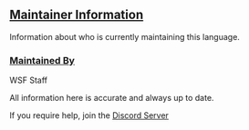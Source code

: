## [Maintainer Information](accent://)

Information about who is currently maintaining this language.

### [Maintained By](accent://)

WSF Staff

All information here is accurate and always up to date.

If you require help, join the [Discord Server](https://whysoooofurious.netlify.app/discord)

